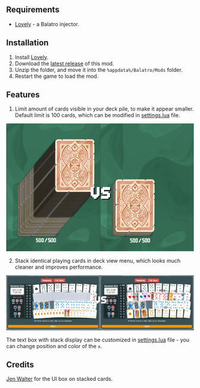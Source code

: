 ## Requirements
- [Lovely](https://github.com/ethangreen-dev/lovely-injector) - a Balatro injector.

## Installation
1. Install [Lovely](https://github.com/ethangreen-dev/lovely-injector?tab=readme-ov-file#manual-installation).
2. Download the [latest release](https://github.com/stupxd/fixed-deck-size/releases/) of this mod.
3. Unzip the folder, and move it into the `%appdata%/Balatro/Mods` folder.
4. Restart the game to load the mod.

## Features
1. Limit amount of cards visible in your deck pile, to make it appear smaller. Default limit is 100 cards, which can be modified in [settings.lua](settings.lua) file.

![cards-pile-difference](git-assets/deck-pile.jpg)


2. Stack identical playing cards in deck view menu, which looks much cleaner and improves performance.

![stackable-cards-difference](git-assets/stackable-cards.jpg)

The text box with stack display can be customized in [settings.lua](settings.lua) file - you can change position and color of the `x`.

## Credits

[Jen Walter](https://github.com/cubeanimataz/) for the UI box on stacked cards.

